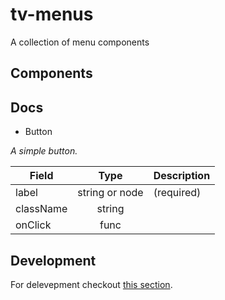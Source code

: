 # tv-menus

A collection of menu components
## Components

## Docs
- Button

_A simple button._

**Field** | **Type** | **Description**
--- | :---: | ---
label | string or node | (required)
className | string | 
onClick | func | 
## Development
For delevepment checkout [this section](https://github.com/shareThevelopment/tv-handbook/Development).
